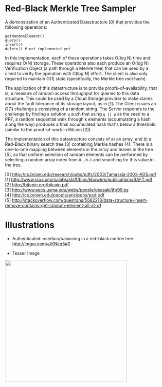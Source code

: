Red-Black Merkle Tree Sampler
=============================

A demonstration of an Authenticated Datastructure [0] that provides the following operations:

    getRandomElement()
    query()
    insert()
    delete() # not implemented yet

In this implementation, each of these operations takes O(log N) time and requires O(N) storage. These operations also each produce an O(log N) Verification Object (a path through a Merkle tree) that can be used by a client to verify the operation with O(log N) effort. The client is also only required to maintain O(1) state (specifically, the Merkle tree root hash).

The application of this datastructure is to provide proofs-of-availability, that is, a measure of random access throughput for queries to this data structure. This could be used by a Cloud Storage provider to make claims about the fault tolerance of its storage layout, as in [1]: The Client issues an O(1) challenge <code>p</code> consisting of a random string. The Server responds to the challenge by finding a solution <code>q</code> such that using <code>q || p</code> as the seed to a PRF, a random sequential walk through <code>k</code> elements (accumulating a hash along the way) produces a final accumulated hash that's below a threshold (similar to the proof-of-work in Bitcoin [2]).

The implementation of this datastructure consists of a) an array, and b) a Red-Black binary search tree [3] containing Merkle hashes [4]. There is a one-to-one mapping between elements in the array and leaves in the tree [5], so that uniform selection of random elements can be performed by selecting a random array index from <code>0..N-1</code> and searching for this value in the tree.

[0] http://cs.brown.edu/research/pubs/pdfs/2003/Tamassia-2003-ADS.pdf<br>
[1] http://www.rsa.com/rsalabs/staff/bios/kbowers/publications/RAFT.pdf<br>
[2] http://bitcoin.org/bitcoin.pdf<br>
[3] http://www.eecs.usma.edu/webs/people/okasaki/jfp99.ps<br>
[4] http://cs.brown.edu/people/aris/pubs/pad.pdf<br>
[5] http://stackoverflow.com/questions/5682218/data-structure-insert-remove-contains-get-random-element-all-at-o1<br>

Illustrations
=============

- Authenticated insertion/balancing in a red-black merkle tree http://imgur.com/a/KNeq5#0

- Teaser Image

<img src="http://i.imgur.com/aFCLo.png" width="400"/>
